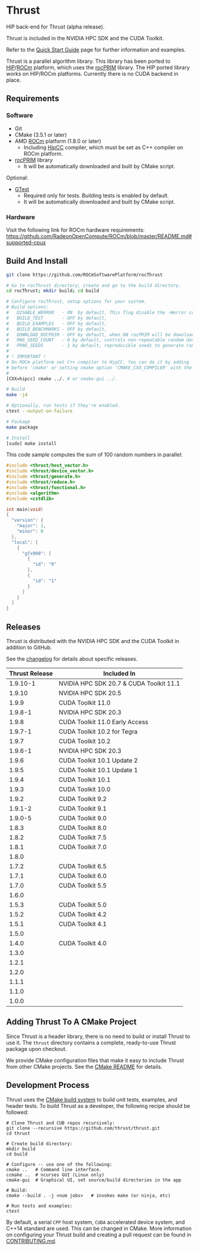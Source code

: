 # Thrust

HIP back-end for Thrust (alpha release).

Thrust is included in the NVIDIA HPC SDK and the CUDA Toolkit.

Refer to the [Quick Start Guide](http://github.com/thrust/thrust/wiki/Quick-Start-Guide) page for further information and examples.

Thrust is a parallel algorithm library. This library has been ported to [HIP](https://github.com/ROCm-Developer-Tools/HIP)/[ROCm](https://rocm.github.io/) platform, which uses the [rocPRIM](https://github.com/ROCmSoftwarePlatform/rocPRIM) library. The HIP ported library works on HIP/ROCm platforms. Currently there is no CUDA backend in place.

## Requirements

### Software

* Git
* CMake (3.5.1 or later)
* AMD [ROCm](https://rocm.github.io/install.html) platform (1.8.0 or later)
  * Including [HipCC](https://github.com/ROCm-Developer-Tools/HIP) compiler, which must be
    set as C++ compiler on ROCm platform.
* [rocPRIM](https://github.com/ROCmSoftwarePlatform/rocPRIM) library
  * It will be automatically downloaded and built by CMake script.

Optional:

* [GTest](https://github.com/google/googletest)
  * Required only for tests. Building tests is enabled by default.
  * It will be automatically downloaded and built by CMake script.

### Hardware
Visit the following link for ROCm hardware requirements:
https://github.com/RadeonOpenCompute/ROCm/blob/master/README.md#supported-cpus


## Build And Install

```sh
git clone https://github.com/ROCmSoftwarePlatform/rocThrust

# Go to rocThrust directory, create and go to the build directory.
cd rocThrust; mkdir build; cd build

# Configure rocThrust, setup options for your system.
# Build options:
#   DISABLE_WERROR   - ON  by default, This flag disable the -Werror compiler flag
#   BUILD_TEST       - OFF by default,
#   BUILD_EXAMPLES   - OFF by default,
#   BUILD_BENCHMARKS - OFF by default,
#   DOWNLOAD_ROCPRIM - OFF by default, when ON rocPRIM will be downloaded to the build folder,
#   RNG_SEED_COUNT   - 0 by default, controls non-repeatable random dataset count
#   PRNG_SEEDS       - 1 by default, reproducible seeds to generate random data
#
# ! IMPORTANT !
# On ROCm platform set C++ compiler to HipCC. You can do it by adding 'CXX=<path-to-hipcc>'
# before 'cmake' or setting cmake option 'CMAKE_CXX_COMPILER' with the path to the HipCC compiler.
#
[CXX=hipcc] cmake ../. # or cmake-gui ../.

# Build
make -j4

# Optionally, run tests if they're enabled.
ctest --output-on-failure

# Package
make package

# Install
[sudo] make install
```

This code sample computes the sum of 100 random numbers in parallel:

```c++
#include <thrust/host_vector.h>
#include <thrust/device_vector.h>
#include <thrust/generate.h>
#include <thrust/reduce.h>
#include <thrust/functional.h>
#include <algorithm>
#include <cstdlib>

int main(void)
{
  "version": {
    "major": 1,
    "minor": 0
  },
  "local": [
    {
      "gfx900": [
        {
          "id": "0"
        },
        {
          "id": "1"
        }
      ]
    }
  ]
}
```

Releases
--------

Thrust is distributed with the NVIDIA HPC SDK and the CUDA Toolkit in addition
to GitHub.

See the [changelog](CHANGELOG.md) for details about specific releases.

| Thrust Release    | Included In                             |
| ----------------- | --------------------------------------- |
| 1.9.10-1          | NVIDIA HPC SDK 20.7 & CUDA Toolkit 11.1 |
| 1.9.10            | NVIDIA HPC SDK 20.5                     |
| 1.9.9             | CUDA Toolkit 11.0                       |
| 1.9.8-1           | NVIDIA HPC SDK 20.3                     |
| 1.9.8             | CUDA Toolkit 11.0 Early Access          |
| 1.9.7-1           | CUDA Toolkit 10.2 for Tegra             |
| 1.9.7             | CUDA Toolkit 10.2                       |
| 1.9.6-1           | NVIDIA HPC SDK 20.3                     |
| 1.9.6             | CUDA Toolkit 10.1 Update 2              |
| 1.9.5             | CUDA Toolkit 10.1 Update 1              |
| 1.9.4             | CUDA Toolkit 10.1                       |
| 1.9.3             | CUDA Toolkit 10.0                       |
| 1.9.2             | CUDA Toolkit 9.2                        |
| 1.9.1-2           | CUDA Toolkit 9.1                        |
| 1.9.0-5           | CUDA Toolkit 9.0                        |
| 1.8.3             | CUDA Toolkit 8.0                        |
| 1.8.2             | CUDA Toolkit 7.5                        |
| 1.8.1             | CUDA Toolkit 7.0                        |
| 1.8.0             |                                         |
| 1.7.2             | CUDA Toolkit 6.5                        |
| 1.7.1             | CUDA Toolkit 6.0                        |
| 1.7.0             | CUDA Toolkit 5.5                        |
| 1.6.0             |                                         |
| 1.5.3             | CUDA Toolkit 5.0                        |
| 1.5.2             | CUDA Toolkit 4.2                        |
| 1.5.1             | CUDA Toolkit 4.1                        |
| 1.5.0             |                                         |
| 1.4.0             | CUDA Toolkit 4.0                        |
| 1.3.0             |                                         |
| 1.2.1             |                                         |
| 1.2.0             |                                         |
| 1.1.1             |                                         |
| 1.1.0             |                                         |
| 1.0.0             |                                         |

Adding Thrust To A CMake Project
--------------------------------

Since Thrust is a header library, there is no need to build or install Thrust
to use it. The `thrust` directory contains a complete, ready-to-use Thrust
package upon checkout.

We provide CMake configuration files that make it easy to include Thrust
from other CMake projects. See the [CMake README](thrust/cmake/README.md)
for details.

Development Process
-------------------

Thrust uses the [CMake build system](https://cmake.org/) to build unit tests,
examples, and header tests. To build Thrust as a developer, the following
recipe should be followed:

```
# Clone Thrust and CUB repos recursively:
git clone --recursive https://github.com/thrust/thrust.git
cd thrust

# Create build directory:
mkdir build
cd build

# Configure -- use one of the following:
cmake ..   # Command line interface.
ccmake ..  # ncurses GUI (Linux only)
cmake-gui  # Graphical UI, set source/build directories in the app

# Build:
cmake --build . -j <num jobs>   # invokes make (or ninja, etc)

# Run tests and examples:
ctest
```

By default, a serial `CPP` host system, `CUDA` accelerated device system, and
C++14 standard are used. This can be changed in CMake. More information on
configuring your Thrust build and creating a pull request can be found in
[CONTRIBUTING.md](CONTRIBUTING.md).
